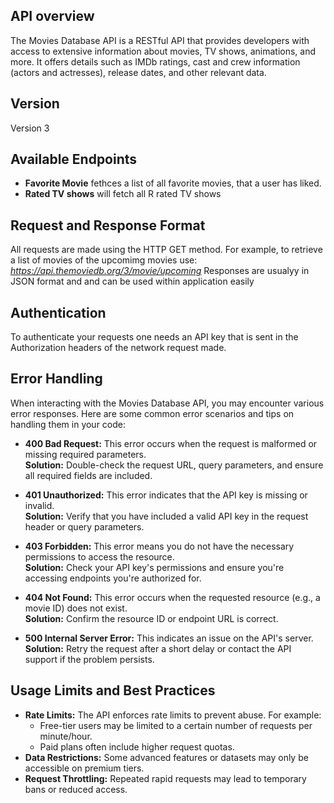 ## API overview

The Movies Database API is a RESTful API that provides developers with access to extensive information about movies, TV shows, animations, and more. It offers details such as IMDb ratings, cast and crew information (actors and actresses), release dates, and other relevant data.

## Version

Version 3

## Available Endpoints

- **Favorite Movie** fethces a list of all favorite movies, that a user has liked.
- **Rated TV shows** will fetch all R rated TV shows

## Request and Response Format

All requests are made using the HTTP GET method. For example, to retrieve a list of movies of the upcomimg movies use:
*https://api.themoviedb.org/3/movie/upcoming*
Responses are usualyy in JSON format and and can be used within application easily

## Authentication

To authenticate your requests one needs an API key that is sent in the Authorization headers of the network request made.

## Error Handling

When interacting with the Movies Database API, you may encounter various error responses. Here are some common error scenarios and tips on handling them in your code:

- **400 Bad Request:** This error occurs when the request is malformed or missing required parameters.  
  **Solution:** Double-check the request URL, query parameters, and ensure all required fields are included.

- **401 Unauthorized:** This error indicates that the API key is missing or invalid.  
  **Solution:** Verify that you have included a valid API key in the request header or query parameters.

- **403 Forbidden:** This error means you do not have the necessary permissions to access the resource.  
  **Solution:** Check your API key's permissions and ensure you're accessing endpoints you're authorized for.

- **404 Not Found:** This error occurs when the requested resource (e.g., a movie ID) does not exist.  
  **Solution:** Confirm the resource ID or endpoint URL is correct.

- **500 Internal Server Error:** This indicates an issue on the API's server.  
  **Solution:** Retry the request after a short delay or contact the API support if the problem persists.

## Usage Limits and Best Practices

- **Rate Limits:** The API enforces rate limits to prevent abuse. For example:
  - Free-tier users may be limited to a certain number of requests per minute/hour.
  - Paid plans often include higher request quotas.
- **Data Restrictions:** Some advanced features or datasets may only be accessible on premium tiers.
- **Request Throttling:** Repeated rapid requests may lead to temporary bans or reduced access.
